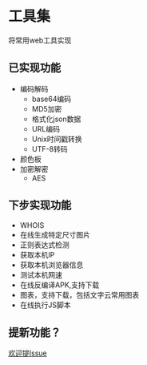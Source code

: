 # 工具集

将常用web工具实现

## 已实现功能

+ 编码解码
  + base64编码
  + MD5加密
  + 格式化json数据
  + URL编码
  + Unix时间戳转换
  + UTF-8转码
+ 颜色板
+ 加密解密
  - AES

## 下步实现功能
+ WHOIS
+ 在线生成特定尺寸图片
+ 正则表达式检测
+ 获取本机IP
+ 获取本机浏览器信息
+ 测试本机网速
+ 在线反编译APK,支持下载
+ 图表，支持下载，包括文字云常用图表
+ 在线执行JS脚本

## 提新功能？
[欢迎提Issue](https://github.com/alanhg/toolkit/issues)